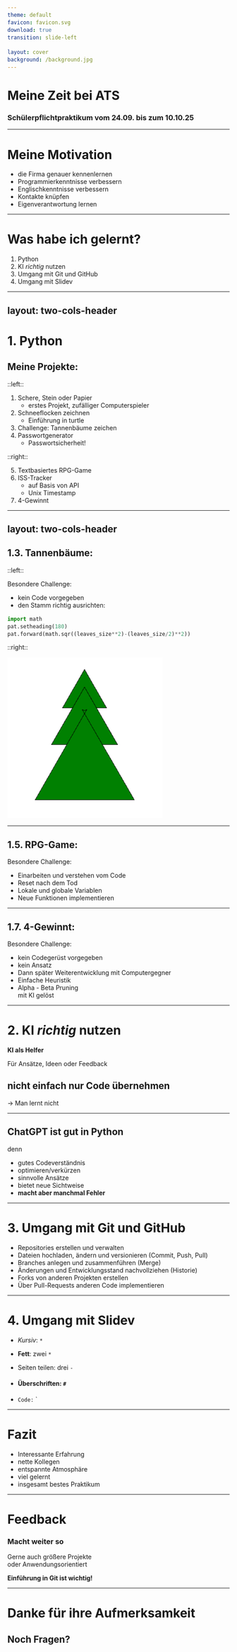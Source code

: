 ```yaml
---
theme: default
favicon: favicon.svg
download: true
transition: slide-left

layout: cover
background: /background.jpg
---
```


# Meine Zeit bei ATS
### Schülerpflichtpraktikum vom 24.09. bis zum 10.10.25

---

# Meine Motivation
<v-clicks>

- die Firma genauer kennenlernen
- Programmierkenntnisse verbessern
- Englischkenntnisse verbessern
- Kontakte knüpfen
- Eigenverantwortung lernen

</v-clicks>

---

# Was habe ich gelernt?
<v-clicks>

1. Python
2. KI *richtig* nutzen
3. Umgang mit Git und GitHub
4. Umgang mit Slidev

</v-clicks>

---
layout: two-cols-header
---

# 1. Python
## Meine Projekte:

::left::

<v-clicks>

1. Schere, Stein oder Papier
    - erstes Projekt, zufälliger Computerspieler
2. Schneeflocken zeichnen
    - Einführung in turtle
3. Challenge: Tannenbäume zeichen
4. Passwortgenerator
    - Passwortsicherheit!

</v-clicks>

::right::

<v-clicks>

5. Textbasiertes RPG-Game
6. ISS-Tracker
    - auf Basis von API
    - Unix Timestamp
7. 4-Gewinnt

</v-clicks>

<style>
.two-cols-header {
  column-gap: 20px; /* Adjust the gap size */
  grid-template-rows: 0.4fr 1fr; /* Adjust the header row height */
}
</style>

---
layout: two-cols-header
---

## 1.3. Tannenbäume:

::left::

Besondere Challenge:
  - kein Code vorgegeben
  - den Stamm richtig ausrichten:

```python {1|2|3}
import math
pat.setheading(180)
pat.forward(math.sqr((leaves_size**2)-(leaves_size/2)**2))
```

::right::

![Tannenbaum](/pic_presentation_tree.png)

<style>
.two-cols-header {
  column-gap: 40px; /* Adjust the gap size */
  grid-template-rows: 0.2fr 1fr; /* Adjust the header row height */
  grid-template-columns: 1fr 0.5fr /* Adjust the image column width */
}
</style>

---

## 1.5. RPG-Game:
Besondere Challenge:
<v-clicks>

  - Einarbeiten und verstehen vom Code  
  - Reset nach dem Tod  
  - Lokale und globale Variablen  
  - Neue Funktionen implementieren  

</v-clicks>

---

## 1.7. 4-Gewinnt:
Besondere Challenge:
<v-clicks>

  - kein Codegerüst vorgegeben
  - kein Ansatz  
  - Dann später Weiterentwicklung mit Computergegner
  - Einfache Heuristik
  - Alpha - Beta Pruning  
mit KI gelöst

</v-clicks>

---

# 2. KI *richtig* nutzen
<v-clicks>

**KI als Helfer**

Für Ansätze, Ideen oder Feedback
## **nicht einfach nur Code übernehmen**
  -> Man lernt nicht

</v-clicks>

---

## **ChatGPT ist gut in Python**
denn
<v-clicks>

- gutes Codeverständnis
- optimieren/verkürzen
- sinnvolle Ansätze
- bietet neue Sichtweise
- **macht aber manchmal Fehler**

</v-clicks>

---

# 3. Umgang mit Git und GitHub
<v-clicks>
    
- Repositories erstellen und verwalten
- Dateien hochladen, ändern und versionieren (Commit, Push, Pull)
- Branches anlegen und zusammenführen (Merge)
- Änderungen und Entwicklungsstand nachvollziehen (Historie)
- Forks von anderen Projekten erstellen
- Über Pull-Requests anderen Code implementieren

</v-clicks>

---

# 4. Umgang mit Slidev
<v-clicks>

- *Kursiv*: `*` 

- **Fett**: zwei `*` 

- Seiten teilen: drei `-` 

- #### Überschriften: `#`

- `Code:` `

</v-clicks>

---

# Fazit
<v-clicks>

- Interessante Erfahrung
- nette Kollegen
- entspannte Atmosphäre
- viel gelernt
- insgesamt bestes Praktikum

</v-clicks>

---

# Feedback
<v-clicks>

  ### Macht weiter so  
  Gerne auch größere Projekte  
  oder Anwendungsorientiert  
  
  **Einführung in Git ist wichtig!**

</v-clicks>

---

# Danke für ihre Aufmerksamkeit
## Noch Fragen?






